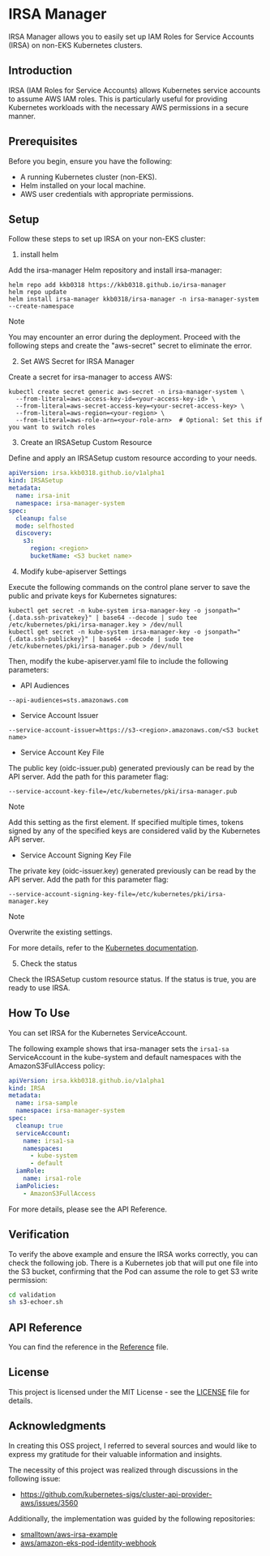 # IRSA Manager

IRSA Manager allows you to easily set up IAM Roles for Service Accounts (IRSA) on non-EKS Kubernetes clusters.

## Introduction

IRSA (IAM Roles for Service Accounts) allows Kubernetes service accounts to assume AWS IAM roles.
This is particularly useful for providing Kubernetes workloads with the necessary AWS permissions in a secure manner.

## Prerequisites

Before you begin, ensure you have the following:

- A running Kubernetes cluster (non-EKS).
- Helm installed on your local machine.
- AWS user credentials with appropriate permissions.

## Setup

Follow these steps to set up IRSA on your non-EKS cluster:

1. install helm

Add the irsa-manager Helm repository and install irsa-manager:

```console
helm repo add kkb0318 https://kkb0318.github.io/irsa-manager
helm repo update
helm install irsa-manager kkb0318/irsa-manager -n irsa-manager-system --create-namespace
```

> [!NOTE]
> You may encounter an error during the deployment. Proceed with the following steps and create the "aws-secret" secret to eliminate the error.

2. Set AWS Secret for IRSA Manager

Create a secret for irsa-manager to access AWS:

```console
kubectl create secret generic aws-secret -n irsa-manager-system \
  --from-literal=aws-access-key-id=<your-access-key-id> \
  --from-literal=aws-secret-access-key=<your-secret-access-key> \
  --from-literal=aws-region=<your-region> \
  --from-literal=aws-role-arn=<your-role-arn>  # Optional: Set this if you want to switch roles

```

3. Create an IRSASetup Custom Resource

Define and apply an IRSASetup custom resource according to your needs.

```yaml
apiVersion: irsa.kkb0318.github.io/v1alpha1
kind: IRSASetup
metadata:
  name: irsa-init
  namespace: irsa-manager-system
spec:
  cleanup: false
  mode: selfhosted
  discovery:
    s3:
      region: <region>
      bucketName: <S3 bucket name>
```

4. Modify kube-apiserver Settings

Execute the following commands on the control plane server to save the public and private keys for Kubernetes signatures:

```console
kubectl get secret -n kube-system irsa-manager-key -o jsonpath="{.data.ssh-privatekey}" | base64 --decode | sudo tee /etc/kubernetes/pki/irsa-manager.key > /dev/null
kubectl get secret -n kube-system irsa-manager-key -o jsonpath="{.data.ssh-publickey}" | base64 --decode | sudo tee /etc/kubernetes/pki/irsa-manager.pub > /dev/null
```

Then, modify the kube-apiserver.yaml file to include the following parameters:

- API Audiences

```
--api-audiences=sts.amazonaws.com
```

- Service Account Issuer

```
--service-account-issuer=https://s3-<region>.amazonaws.com/<S3 bucket name>
```

- Service Account Key File

The public key (oidc-issuer.pub) generated previously can be read by the API server. Add the path for this parameter flag:

```
--service-account-key-file=/etc/kubernetes/pki/irsa-manager.pub
```

> [!NOTE]
> Add this setting as the first element. If specified multiple times, tokens signed by any of the specified keys are considered valid by the Kubernetes API server.

- Service Account Signing Key File

The private key (oidc-issuer.key) generated previously can be read by the API server. Add the path for this parameter flag:

```
--service-account-signing-key-file=/etc/kubernetes/pki/irsa-manager.key
```

> [!NOTE]
> Overwrite the existing settings.

For more details, refer to the [Kubernetes documentation](https://kubernetes.io/docs/tasks/configure-pod-container/configure-service-account/#serviceaccount-token-volume-projection).

5. Check the status

Check the IRSASetup custom resource status. If the status is true, you are ready to use IRSA.

## How To Use

You can set IRSA for the Kubernetes ServiceAccount.

The following example shows that irsa-manager sets the `irsa1-sa` ServiceAccount in the kube-system and default namespaces with the AmazonS3FullAccess policy:

```yaml
apiVersion: irsa.kkb0318.github.io/v1alpha1
kind: IRSA
metadata:
  name: irsa-sample
  namespace: irsa-manager-system
spec:
  cleanup: true
  serviceAccount:
    name: irsa1-sa
    namespaces:
      - kube-system
      - default
  iamRole:
    name: irsa1-role
  iamPolicies:
    - AmazonS3FullAccess
```

For more details, please see the API Reference.

## Verification

To verify the above example and ensure the IRSA works correctly, you can check the following job.
There is a Kubernetes job that will put one file into the S3 bucket, confirming that the Pod can assume the role to get S3 write permission:

```bash
cd validation
sh s3-echoer.sh
```

## API Reference

You can find the reference in the [Reference](./docs/api.md) file.

## License

This project is licensed under the MIT License - see the [LICENSE](./LICENSE) file for details.

## Acknowledgments

In creating this OSS project, I referred to several sources and would like to express my gratitude for their valuable information and insights.

The necessity of this project was realized through discussions in the following issue:

- https://github.com/kubernetes-sigs/cluster-api-provider-aws/issues/3560

Additionally, the implementation was guided by the following repositories:

- [smalltown/aws-irsa-example](https://github.com/smalltown/aws-irsa-example)
- [aws/amazon-eks-pod-identity-webhook](https://github.com/aws/amazon-eks-pod-identity-webhook)
